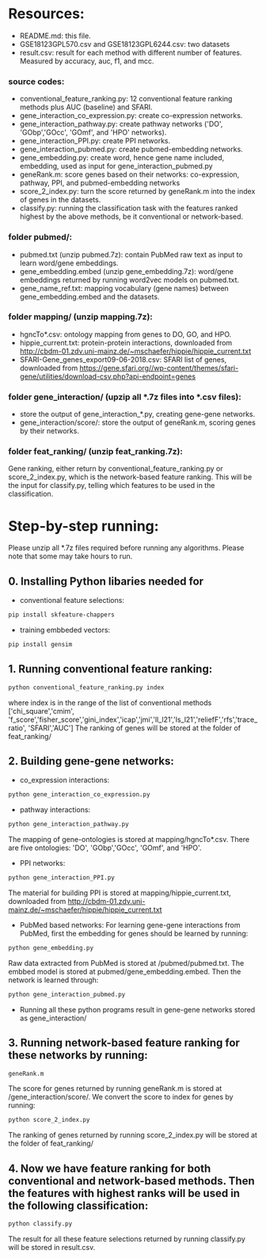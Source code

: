 # Resources:
- README.md: this file.
- GSE18123GPL570.csv and GSE18123GPL6244.csv: two datasets
- result.csv: result for each method with different number of features. Measured by accuracy, auc, f1, and	mcc.

###  source codes:
+ conventional_feature_ranking.py: 12 conventional feature ranking methods plus AUC (baseline) and SFARI.
+ gene_interaction_co_expression.py: create co-expression networks.
+ gene_interaction_pathway.py: create pathway networks ('DO', 'GObp','GOcc', 'GOmf', and 'HPO' networks).
+ gene_interaction_PPI.py: create PPI networks.
+ gene_interaction_pubmed.py: create pubmed-embedding networks.
+ gene_embedding.py: create word, hence gene name included, embedding, used as input for gene_interaction_pubmed.py
+ geneRank.m: score genes based on their networks: co-expression, pathway, PPI, and pubmed-embedding networks
+ score_2_index.py: turn the score returned by geneRank.m into the index of genes in the datasets. 
+ classify.py: running the classification task with the features ranked highest by the above methods, be it conventional or network-based.

### folder pubmed/: 
+ pubmed.txt (unzip pubmed.7z): contain PubMed raw text as input to learn word/gene embeddings.
+ gene_embedding.embed (unzip gene_embedding.7z): word/gene embeddings returned by running word2vec models on pubmed.txt.
+ gene_name_ref.txt: mapping vocabulary (gene names) between gene_embedding.embed and the datasets. 

### folder mapping/ (unzip mapping.7z):
+ hgncTo*.csv: ontology mapping from genes to DO, GO, and HPO.
+ hippie_current.txt: protein-protein interactions, downloaded from http://cbdm-01.zdv.uni-mainz.de/~mschaefer/hippie/hippie_current.txt 
+ SFARI-Gene_genes_export09-06-2018.csv: SFARI list of genes, downloaded from https://gene.sfari.org//wp-content/themes/sfari-gene/utilities/download-csv.php?api-endpoint=genes

### folder gene_interaction/ (upzip all *.7z files into *.csv files): 
+ store the output of gene_interaction_*.py, creating gene-gene networks. 
+ gene_interaction/score/: store the output of geneRank.m, scoring genes by their networks.

### folder feat_ranking/ (unzip feat_ranking.7z): 
Gene ranking, either return by conventional_feature_ranking.py or score_2_index.py, which is the network-based feature ranking.
This will be the input for classify.py, telling which features to be used in the classification.    

# Step-by-step running:

Please unzip all *.7z files required before running any algorithms. Please note that some may take hours to run.

## 0. Installing Python libaries needed for 
- conventional feature selections:
```sh
pip install skfeature-chappers
```
- training embbeded vectors: 
```sh
pip install gensim
```

## 1. Running conventional feature ranking:
```sh
python conventional_feature_ranking.py index
```
where index is in the range of the list of conventional methods ['chi_square','cmim', 'f_score','fisher_score','gini_index','icap','jmi','ll_l21','ls_l21','reliefF','rfs','trace_ratio', 'SFARI','AUC']
The ranking of genes will be stored at the folder of feat_ranking/

## 2. Building gene-gene networks:

- co_expression interactions: 
```sh
python gene_interaction_co_expression.py
```
- pathway interactions: 
```sh
python gene_interaction_pathway.py
```

The mapping of gene-ontologies is stored at mapping/hgncTo*.csv. There are five ontologies: 'DO', 'GObp','GOcc', 'GOmf', and 'HPO'.

- PPI networks: 
```sh
python gene_interaction_PPI.py
```

The material for building PPI is stored at mapping/hippie_current.txt, downloaded from http://cbdm-01.zdv.uni-mainz.de/~mschaefer/hippie/hippie_current.txt

- PubMed based networks:
For learning gene-gene interactions from PubMed, first the embedding for genes should be learned by running: 
```sh
python gene_embedding.py
```

Raw data extracted from PubMed is stored at /pubmed/pubmed.txt. The embbed model is stored at pubmed/gene_embedding.embed.
Then the network is learned through: 
```sh
python gene_interaction_pubmed.py
```

- Running all these python programs result in gene-gene networks stored as gene_interaction/

## 3. Running network-based feature ranking for these networks by running: 
```sh
geneRank.m
```

The score for genes returned by running geneRank.m is stored at /gene_interaction/score/. We convert the score to index for genes by running: 
```sh
python score_2_index.py
```

The ranking of genes returned by running score_2_index.py will be stored at the folder of feat_ranking/

## 4. Now we have feature ranking for both conventional and network-based methods. Then the features with highest ranks will be used in the following classification:  
```sh
python classify.py
```

The result for all these feature selections returned by running classify.py will be stored in result.csv.

